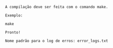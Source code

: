 
	A compilação deve ser feita com o comando make.

	Exemplo:

	make
	
	Pronto!

    Nome padrão para o log de erros: error_logs.txt
